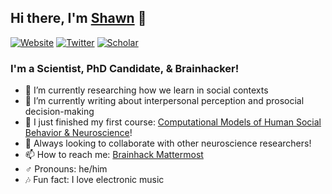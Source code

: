 ## Hi there, I'm [Shawn](https://shawnrhoads.github.io/) 👋

[![Website](https://img.shields.io/website?label=🧠%20shawnrhoads.github.io&logo=&style=flat-square&url=https://shawnrhoads.github.io/)](https://shawnrhoads.github.io/)
[![Twitter](https://img.shields.io/twitter/follow/ShawnRhoads56?color=1DA1F2&logo=twitter&style=flat-square)](https://twitter.com/intent/follow?screen_name=ShawnRhoads56)
[![Scholar](https://img.shields.io/badge/🎓%20Google%20Scholar-15-red?style=flat-square)](https://scholar.google.com/citations?user=__YmDVEAAAAJ&hl=en)

### I'm a Scientist, PhD Candidate, & Brainhacker!

- 🌱 I’m currently researching how we learn in social contexts
- 📄 I’m currently writing about interpersonal perception and prosocial decision-making
- 🔭 I just finished my first course: [Computational Models of Human Social Behavior & Neuroscience](https://shawnrhoads.github.io/gu-psyc-347/index.html)!
- 👯 Always looking to collaborate with other neuroscience researchers!
- 📫 How to reach me: [Brainhack Mattermost](https://mattermost.brainhack.org/brainhack/messages/@shawnrhoads)
- ♂️ Pronouns: he/him
- 🎶 Fun fact: I love electronic music
